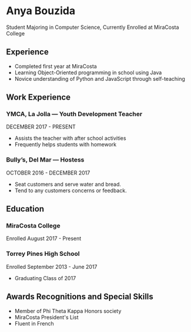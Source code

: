 
# Anya Bouzida
Student Majoring in Computer Science, Currently Enrolled at MiraCosta College

## Experience
- Completed first year at MiraCosta
- Learning Object-Oriented programming in school using Java
- Novice understanding of Python and JavaScript through self-teaching

## Work Experience
### YMCA, La Jolla — Youth Development Teacher
   DECEMBER 2017 - PRESENT
-	Assists the teacher with after school activities 
-	Frequently helps students with homework
  
### Bully’s, Del Mar — Hostess
   OCTOBER 2016 - DECEMBER 2017
-	Seat customers and serve water and bread.
-	Tend to any customers concerns or feedback.


## Education
### MiraCosta College
Enrolled August 2017 - Present

### Torrey Pines High School
Enrolled September 2013 - June 2017
- Graduating Class of 2017


## Awards Recognitions and Special Skills
- Member of Phi Theta Kappa Honors society
- MiraCosta President's List
- Fluent in French
